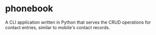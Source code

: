 # phonebook
A CLI application written in Python that serves the CRUD operations for contact entries, similar to mobile's contact records.
